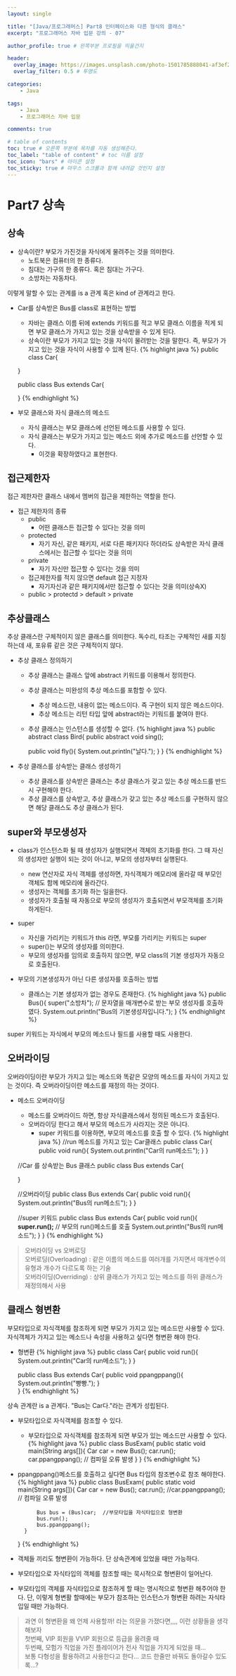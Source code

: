 ```yaml
---
layout: single

title: "[Java/프로그래머스] Part8 인터페이스와 다른 형식의 클래스"
excerpt: "프로그래머스 자바 입문 강의 - 07"

author_profile: true # 왼쪽부분 프로필을 띄울건지

header:
  overlay_image: https://images.unsplash.com/photo-1501785888041-af3ef285b470?ixlib=rb-1.2.1&ixid=eyJhcHBfaWQiOjEyMDd9&auto=format&fit=crop&w=1350&q=80
  overlay_filter: 0.5 # 투명도

categories:
    - Java

tags: 
    - Java
    - 프로그래머스 자바 입문

comments: true

# table of contents
toc: true # 오른쪽 부분에 목차를 자동 생성해준다.
toc_label: "table of content" # toc 이름 설정
toc_icon: "bars" # 아이콘 설정
toc_sticky: true # 마우스 스크롤과 함께 내려갈 것인지 설정
---
```

# Part7 상속

## 상속
- 상속이란? 부모가 가진것을 자식에게 물려주는 것을 의미한다.
    - 노트북은 컴퓨터의 한 종류다.
    - 침대는 가구의 한 종류다. 혹은 침대는 가구다.
    - 소방차는 자동차다.
    
이렇게 말할 수 있는 관계를 is a 관계 혹은 kind of 관계라고 한다.

- Car를 상속받은 Bus를 class로 표현하는 방법
    - 자바는 클래스 이름 뒤에 extends 키워드를 적고 부모 클래스 이름을 적게 되면 부모 클래스가 가지고 있는 것을 상속받을 수 있게 된다.
    - 상속이란 부모가 가지고 있는 것을 자식이 물려받는 것을 말한다. 즉, 부모가 가지고 있는 것을 자식이 사용할 수 있께 된다.
{% highlight java %}
    public class Car{

    }

    public class Bus extends Car{

    }
{% endhighlight %}
  
- 부모 클래스와 자식 클래스의 메소드
    - 자식 클래스는 부모 클래스에 선언된 메소드를 사용할 수 있다.
    - 자식 클래스는 부모가 가지고 있는 메소드 외에 추가로 메소드를 선언할 수 있다.
        - 이것을 확장하였다고 표현한다.
    
## 접근제한자
접근 제한자란 클래스 내에서 멤버의 접근을 제한하는 역할을 한다.

- 접근 제한자의 종류
    - public
        - 어떤 클래스든 접근할 수 있다는 것을 의미
    - protected
        - 자기 자신, 같은 패키지, 서로 다른 패키지다 하더라도 상속받은 자식 클래스에서는 접근할 수 있다는 것을 의미
    - private
        - 자기 자신만 접근할 수 있다는 것을 의미
    - 접근제한자를 적지 않으면 default 접근 지정자
        - 자기자신과 같은 패키지에서만 접근할 수 있다는 것을 의미(상속X)
    - public > protectd > default > private
    
## 추상클래스
추상 클래스란 구체적이지 않은 클래스를 의미한다. 독수리, 타조는 구체적인 새를 지칭하는데 새, 포유류 같은 것은 구체적이지 않다.
- 추상 클래스 정의하기
    - 추상 클래스는 클래스 앞에 abstract 키워드를 이용해서 정의한다.
    - 추상 클래스는 미완성의 추상 메소드를 포함할 수 있다.
        - 추상 메소드란, 내용이 없는 메소드이다. 즉 구현이 되지 않은 메소드이다.
        - 추상 메소드는 리턴 타입 앞에 abstract라는 키워드를 붙여야 한다.
    - 추상 클래스는 인스턴스를 생성할 수 없다.
{% highlight java %}
    public abstract class Bird{
        public abstract void sing();

        public void fly(){
            System.out.println("날다.");
        }
    }
{% endhighlight %}
      
- 추상 클래스를 상속받는 클래스 생성하기
    - 추상 클래스를 상속받은 클래스는 추상 클래스가 갖고 있는 추상 메소드를 반드시 구현해야 한다.
    - 추상 클래스를 상속받고, 추상 클래스가 갖고 있는 추상 메소드를 구현하지 않으면 해당 클래스도 추상 클래스가 된다.
    
## super와 부모생성자
- class가 인스턴스화 될 때 생성자가 실행되면서 객체의 초기화를 한다. 그 때 자신의 생성자만 실행이 되는 것이 아니고, 부모의 생성자부터 실행된다.
    - new 연산자로 자식 객체를 생성하면, 자식객체가 메모리에 올라갈 때 부모인 객체도 함께 메모리에 올라간다.
    - 생성자는 객체를 초기화 하는 일을한다.
    - 생성자가 호출될 때 자동으로 부모의 생성자가 호출되면서 부모객체를 초기화 하게된다.
    
- super
    - 자신을 가리키는 키워드가 this 라면, 부모를 가리키는 키워드는 super
    - super()는 부모의 생성자를 의미한다.
    - 부모의 생성자를 임의로 호출하지 않으면, 부모 class의 기본 생성자가 자동으로 호출된다.

- 부모의 기본생성자가 아닌 다른 생성자를 호출하는 방법
    - 클래스는 기본 생성자가 없는 경우도 존재한다.
{% highlight java %}
    public Bus(){
        super("소방차"); // 문자열을 매개변수로 받는 부모 생성자를 호출하였다.
        System.out.println("Bus의 기본생성자입니다.");
    }
{% endhighlight %}
      
super 키워드는 자식에서 부모의 메소드나 필드를 사용할 때도 사용한다.

## 오버라이딩
오버라이딩이란 부모가 가지고 있는 메소드와 똑같은 모양의 메소드를 자식이 가지고 있는 것이다. 즉 오버라이딩이란 메소드를 재정의 하는 것이다.
- 메소드 오버라이딩
    - 메소드를 오버라이드 하면, 항상 자식클래스에서 정의된 메소드가 호출된다.
    - 오버라이딩 한다고 해서 부모의 메소드가 사라지는 것은 아니다.
        - super 키워드를 이용하면, 부모의 메소드를 호출 할 수 있다.
{% highlight java %}
    //run 메소드를 가지고 있는  Car클래스 
    public class Car{
        public void run(){
            System.out.println("Car의 run메소드");
        }
    }

    //Car 를 상속받는 Bus 클래스 
    public class Bus extends Car{

    }
    
    //오버라이딩
    public class Bus extends Car{
        public void run(){
            System.out.println("Bus의 run메소드");
        }
    }
  
    //super 키워드
    public class Bus extends Car{
        public void run(){
            **super.run();**  // 부모의  run()메소드를 호출 
            System.out.println("Bus의 run메소드");
        }
    }
{% endhighlight %}
  
> 오버라이딩 vs 오버로딩<br>
> 오버로딩(Overloading) : 같은 이름의 메소드를 여러개를 가지면서 매개변수의 유형과 개수가 다르도록 하는 기술<br>
> 오버라이딩(Overriding) : 상위 클래스가 가지고 있는 메소드를 하위 클래스가 재정의해서 사용

## 클래스 형변환
부모타입으로 자식객체를 참조하게 되면 부모가 가지고 있는 메소드만 사용할 수 있다. 자식객체가 가지고 있는 메소드나 속성을 사용하고 싶다면 형변환 해야 한다.
- 형변환
{% highlight java %}
    public class Car{
        public void run(){
            System.out.println("Car의 run메소드");
        }
    }

    public class Bus extends Car{
        public void ppangppang(){
            System.out.println("빵빵.");
        }   
    }
{% endhighlight %}
  
상속 관계란 is a 관계다. "Bus는 Car다."라는 관계가 성립된다.<br>
- 부모타입으로 자식객체를 참조할 수 있다.
    - 부모타입으로 자식객체를 참조하게 되면 부모가 있는 메소드만 사용할 수 있다.
{% highlight java %}
    public class BusExam{
        public static void main(String args[]){
            Car car = new Bus();
            car.run();
            car.ppangppang(); // 컴파일 오류 발생
        }
    }
{% endhighlight %}
      
- ppangppang()메소드를 호출하고 싶다면 Bus 타입의 참조변수로 참조 해야한다.
{% highlight java %}
    public class BusExam{
        public static void main(String args[]){
            Car car = new Bus();
            car.run();
            //car.ppangppang(); // 컴파일 오류 발생

            Bus bus = (Bus)car;  //부모타입을 자식타입으로 형변환 
            bus.run();
            bus.ppangppang();
        }
    }
{% endhighlight %}

- 객체들 끼리도 형변환이 가능하다. 단 상속관계에 있었을 때만 가능하다.
- 부모타입으로 자식타입의 객체를 참조할 때는 묵시적으로 형변환이 일어난다.
- 부모타입의 객체를 자식타입으로 참조하게 할 때는 명시적으로 형변환 해주어야 한다. 단, 이렇게 형변활 할때에는 부모가 참조하는 인스턴스가 형변환 하려는 자식타입일 때만 가능하다.

> 과연 이 형변환을 왜 언제 사용할까! 라는 의문을 가졌다면,,,, 이런 상황들을 생각해보자<br>
> 첫번째, VIP 회원을 VVIP 회원으로 등급을 올려줄 때<br>
> 두번째, 모험가 직업을 가진 플레이어가 전사 직업을 가지게 되었을 때...<br>
> 보통 다형성을 활용하려고 사용한다고 한다... 코드 한줄만 바꿔도 돌아갈수 있도록...?